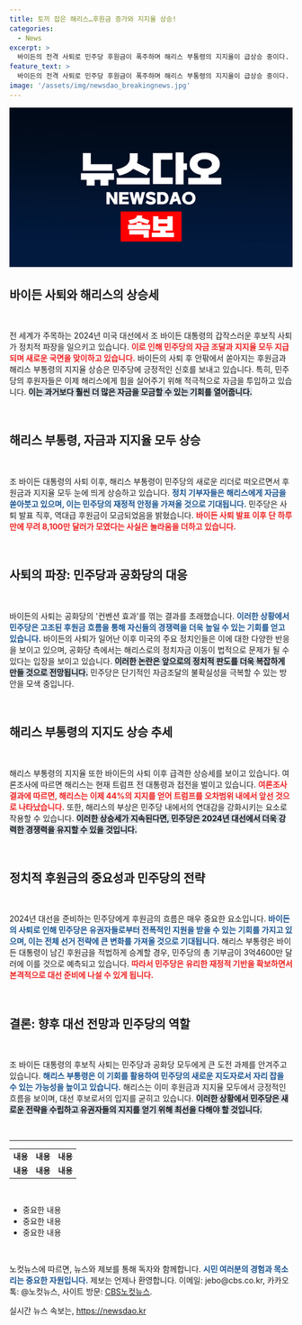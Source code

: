 ```yaml
---
title: 토끼 잡은 해리스…후원금 증가와 지지율 상승!
categories:
  - News
excerpt: >
  바이든의 전격 사퇴로 민주당 후원금이 폭주하며 해리스 부통령의 지지율이 급상승 중이다. 공화당의 기세를 꺾고 새로운 쩐의 전쟁의 서막이 올랐다. 해리스가 트럼프와의 승부에서 오차범위 내 접전을 벌이고 있는 지금, 상황이 어떻게 전개될지 주목된다!
feature_text: >
  바이든의 전격 사퇴로 민주당 후원금이 폭주하며 해리스 부통령의 지지율이 급상승 중이다. 공화당의 기세를 꺾고 새로운 쩐의 전쟁의 서막이 올랐다. 해리스가 트럼프와의 승부에서 오차범위 내 접전을 벌이고 있는 지금, 상황이 어떻게 전개될지 주목된다!
image: '/assets/img/newsdao_breakingnews.jpg'
---
```


<p><img src="/assets/img/newsdao_breakingnews.jpg" alt="ontimetimes 속보" /></p>

<h2 data-ke-size="size26">바이든 사퇴와 해리스의 상승세</h2>

<p data-ke-size="size16">&nbsp;</p>

<p>전 세계가 주목하는 2024년 미국 대선에서 조 바이든 대통령의 갑작스러운 후보직 사퇴가 정치적 파장을 일으키고 있습니다. <b><span style="color: #ee2323;">이로 인해 민주당의 자금 조달과 지지율 모두 지급되며 새로운 국면을 맞이하고 있습니다.</span></b> 바이든의 사퇴 후 안팎에서 쏟아지는 후원금과 해리스 부통령의 지지율 상승은 민주당에 긍정적인 신호를 보내고 있습니다. 특히, 민주당의 후원자들은 이제 해리스에게 힘을 실어주기 위해 적극적으로 자금을 투입하고 있습니다. <b><span style="background-color: #21538527;">이는 과거보다 훨씬 더 많은 자금을 모금할 수 있는 기회를 열어줍니다.</span></b> </p>

<p data-ke-size="size16">&nbsp;</p>

<h2 data-ke-size="size26">해리스 부통령, 자금과 지지율 모두 상승</h2>

<p data-ke-size="size16">&nbsp;</p>

<p>조 바이든 대통령의 사퇴 이후, 해리스 부통령이 민주당의 새로운 리더로 떠오르면서 후원금과 지지율 모두 눈에 띄게 상승하고 있습니다. <b><span style="color: #1a5490;">정치 기부자들은 해리스에게 자금을 쏟아붓고 있으며, 이는 민주당의 재정적 안정을 가져올 것으로 기대됩니다.</span></b> 민주당은 사퇴 발표 직후, 역대급 후원금이 모금되었음을 밝혔습니다. <b><span style="color: #ee2323;">바이든 사퇴 발표 이후 단 하루 만에 무려 8,100만 달러가 모였다는 사실은 놀라움을 더하고 있습니다.</span></b> </p>

<p data-ke-size="size16">&nbsp;</p>

<h2 data-ke-size="size26">사퇴의 파장: 민주당과 공화당의 대응</h2>

<p data-ke-size="size16">&nbsp;</p>

<p>바이든의 사퇴는 공화당의 '컨벤션 효과'를 꺾는 결과를 초래했습니다. <b><span style="color: #1a5490;">이러한 상황에서 민주당은 고조된 후원금 흐름을 통해 자신들의 경쟁력을 더욱 높일 수 있는 기회를 얻고 있습니다.</span></b> 바이든의 사퇴가 일어난 이후 미국의 주요 정치인들은 이에 대한 다양한 반응을 보이고 있으며, 공화당 측에서는 해리스로의 정치자금 이동이 법적으로 문제가 될 수 있다는 입장을 보이고 있습니다. <b><span style="background-color: #21538527;">이러한 논란은 앞으로의 정치적 판도를 더욱 복잡하게 만들 것으로 전망됩니다.</span></b> 민주당은 단기적인 자금조달의 불확실성을 극복할 수 있는 방안을 모색 중입니다.</p>

<p data-ke-size="size16">&nbsp;</p>

<h2 data-ke-size="size26">해리스 부통령의 지지도 상승 추세</h2>

<p data-ke-size="size16">&nbsp;</p>

<p>해리스 부통령의 지지율 또한 바이든의 사퇴 이후 급격한 상승세를 보이고 있습니다. 여론조사에 따르면 해리스는 현재 트럼프 전 대통령과 접전을 벌이고 있습니다. <b><span style="color: #ee2323;">여론조사 결과에 따르면, 해리스는 이제 44%의 지지를 얻어 트럼프를 오차범위 내에서 앞선 것으로 나타났습니다.</span></b> 또한, 해리스의 부상은 민주당 내에서의 연대감을 강화시키는 요소로 작용할 수 있습니다. <b><span style="background-color: #21538527;">이러한 상승세가 지속된다면, 민주당은 2024년 대선에서 더욱 강력한 경쟁력을 유지할 수 있을 것입니다.</span></b> </p>

<p data-ke-size="size16">&nbsp;</p>

<h2 data-ke-size="size26">정치적 후원금의 중요성과 민주당의 전략</h2>

<p data-ke-size="size16">&nbsp;</p>

<p>2024년 대선을 준비하는 민주당에게 후원금의 흐름은 매우 중요한 요소입니다. <b><span style="color: #1a5490;">바이든의 사퇴로 인해 민주당은 유권자들로부터 전폭적인 지원을 받을 수 있는 기회를 가지고 있으며, 이는 전체 선거 전략에 큰 변화를 가져올 것으로 기대됩니다.</span></b> 해리스 부통령은 바이든 대통령이 남긴 후원금을 적법하게 승계할 경우, 민주당의 총 기부금이 3억4600만 달러에 이를 것으로 예측되고 있습니다. <b><span style="color: #ee2323;">따라서 민주당은 유리한 재정적 기반을 확보하면서 본격적으로 대선 준비에 나설 수 있게 됩니다.</span></b> </p>

<p data-ke-size="size16">&nbsp;</p>

<h2 data-ke-size="size26">결론: 향후 대선 전망과 민주당의 역할</h2>

<p data-ke-size="size16">&nbsp;</p>

<p>조 바이든 대통령의 후보직 사퇴는 민주당과 공화당 모두에게 큰 도전 과제를 안겨주고 있습니다. <b><span style="color: #1a5490;">해리스 부통령은 이 기회를 활용하여 민주당의 새로운 지도자로서 자리 잡을 수 있는 가능성을 높이고 있습니다.</span></b> 해리스는 이미 후원금과 지지율 모두에서 긍정적인 흐름을 보이며, 대선 후보로서의 입지를 굳히고 있습니다. <b><span style="background-color: #21538527;">이러한 상황에서 민주당은 새로운 전략을 수립하고 유권자들의 지지를 얻기 위해 최선을 다해야 할 것입니다.</span></b> </p>

<p data-ke-size="size16">&nbsp;</p>

<hr>

<table style="width:100%; border-spacing:0; border-collapse:collapse;"> 
<tr> 
<td style="text-align: center; height: 17px;"><b>내용</b></td> 
<td style="text-align: center; height: 17px;"><b>내용</b></td> 
<td style="text-align: center; height: 17px;"><b>내용</b></td> 
</tr> 
<tr> 
<td style="text-align: center; height: 17px;"><b>내용</b></td> 
<td style="text-align: center; height: 17px;"><b>내용</b></td> 
<td style="text-align: center; height: 17px;"><b>내용</b></td> 
</tr> 
</table>

<p data-ke-size="size16">&nbsp;</p> 

<ul> 
<li>중요한 내용</li> 
<li>중요한 내용</li> 
<li>중요한 내용</li> 
</ul> 

<p data-ke-size="size16">&nbsp;</p> 

<p>노컷뉴스에 따르면, 뉴스와 제보를 통해 독자와 함께합니다. <b><span style="color: #1a5490;">시민 여러분의 경험과 목소리는 중요한 자원입니다.</span></b> 제보는 언제나 환영합니다. 이메일: jebo@cbs.co.kr, 카카오톡: @노컷뉴스, 사이트 방문: <a href="https://url.kr/b71afn">CBS노컷뉴스</a>.</p>
실시간 뉴스 속보는, <a href="https://newsdao.kr" rel="dofollow">https://newsdao.kr</a>


